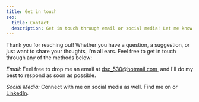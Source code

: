 ```yaml
---
title: Get in touch
seo:
  title: Contact
  description: Get in touch through email or social media! Let me know how I can help.
---
```


Thank you for reaching out! Whether you have a question, a suggestion, or just want to share your thoughts, I'm all ears. Feel free to get in touch through any of the methods below:

_Email:_
Feel free to drop me an email at [dsc_530@hotmail.com](mailto:dsc_530@hotmail.com), and I'll do my best to respond as soon as possible.

_Social Media:_
Connect with me on social media as well. Find me on or [LinkedIn](www.linkedin.com/in/daniel-cumbal/).
